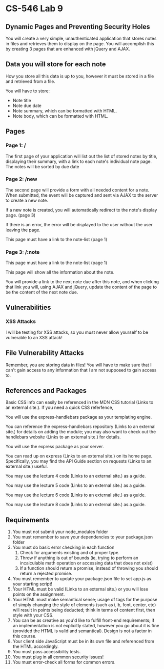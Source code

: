 # CS-546 Lab 9
## Dynamic Pages and Preventing Security Holes

You will create a very simple, unauthenticated application that stores notes in files and retrieves them to display on the page. You will accomplish this by creating 3 pages that are enhanced with jQuery and AJAX.

## Data you will store for each note

How you store all this data is up to you, however it must be stored in a file and retrieved from a file.

You will have to store:

* Note title
* Note due date
* Note summary, which can be formatted with HTML.
* Note body, which can be formatted with HTML.

## Pages

### Page 1: /

The first page of your application will list out the list of stored notes by title, displaying their summary, with a link to each note's individual note page. The notes will be sorted by due date

### Page 2: /new

The second page will provide a form with all needed content for a note. When submitted, the event will be captured and sent via AJAX to the server to create a new note.

If a new note is created, you will automatically redirect to the note's display page. (page 3)

If there is an error, the error will be displayed to the user without the user leaving the page.

This page must have a link to the note-list (page 1)

### Page 3: /:note

This page must have a link to the note-list (page 1)

This page will show all the information about the note.

You will provide a link to the next note due after this note, and when clicking that link you will, using AJAX and jQuery, update the content of the page to be the content of the next note due.

## Vulnerabilities

### XSS Attacks

I will be testing for XSS attacks, so you must never allow yourself to be vulnerable to an XSS attack!

## File Vulnerability Attacks

Remember, you are storing data in files! You will have to make sure that I can't gain access to any information that I am not supposed to gain access to.

## References and Packages

Basic CSS info can easily be referenced in the MDN CSS tutorial (Links to an external site.). If you need a quick CSS referfence,

You will use the express-handlebars package as your templating engine.

You can reference the express-handlebars repository (Links to an external site.) for details on adding the module; you may also want to check out the handlebars website (Links to an external site.) for details.

You will use the express package as your server.

You can read up on express (Links to an external site.) on its home page. Specifically, you may find the API Guide section on requests (Links to an external site.) useful.

You may use the lecture 4 code (Links to an external site.) as a guide.

You may use the lecture 5 code (Links to an external site.) as a guide.

You may use the lecture 6 code (Links to an external site.) as a guide.

You may use the lecture 8 code (Links to an external site.) as a guide.

## Requirements

1. You must not submit your node_modules folder
2. You must remember to save your dependencies to your package.json folder
3. You must do basic error checking in each function
	1. Check for arguments existing and of proper type.
	2. Throw if anything is out of bounds (ie, trying to perform an incalculable math operation or accessing data that does not exist)
	3. If a function should return a promise, instead of throwing you should return a rejected promise.
4. You must remember to update your package.json file to set app.js as your starting script!
5. Your HTML must be valid (Links to an external site.) or you will lose points on the assignment.
6. Your HTML must make semantical sense; usage of tags for the purpose of simply changing the style of elements (such as i, b, font, center, etc) will result in points being deducted; think in terms of content first, then style with your CSS.
7. You can be as creative as you'd like to fulfill front-end requirements; if an implementation is not explicitly stated, however you go about it is fine (provided the HTML is valid and semantical). Design is not a factor in this course.
8. Your client side JavaScript must be in its own file and referenced from the HTML accordingly.
9. You must pass accessibility tests.
10. You must plug in all common security issues!
11. You must error-check all forms for common errors.